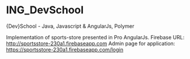 # ING_DevSchool


{Dev}School - Java, Javascript & AngularJs, Polymer

Implementation of sports-store presented in Pro AngularJs. Firebase URL: http://sportsstore-230a1.firebaseapp.com
Admin page for application: https://sportsstore-230a1.firebaseapp.com/login

